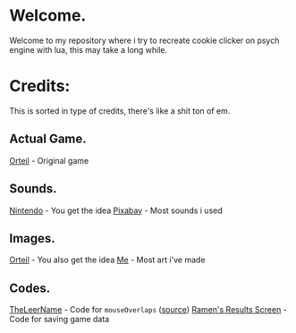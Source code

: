 # Welcome.

Welcome to my repository where i try to recreate cookie clicker on psych engine with lua, this may take a long while.

# Credits:

This is sorted in type of credits, there's like a shit ton of em.

## Actual Game.

[Orteil](https://orteil.dashnet.org/cookieclicker/) - Original game

## Sounds.

[Nintendo](https://www.nintendo.com/us/) - You get the idea
[Pixabay](https://pixabay.com/) - Most sounds i used

## Images.

[Orteil](https://orteil.dashnet.org/cookieclicker/) - You also get the idea
[Me](https://github.com/NAEL2XD) - Most art i've made

## Codes.

[TheLeerName](https://github.com/TheLeerName) - Code for `mouseOverlaps` ([source](https://github.com/ShadowMario/FNF-PsychEngine/issues/12755#issuecomment-1641455548))
[Ramen's Results Screen](https://gamebanana.com/tools/11900) - Code for saving game data
